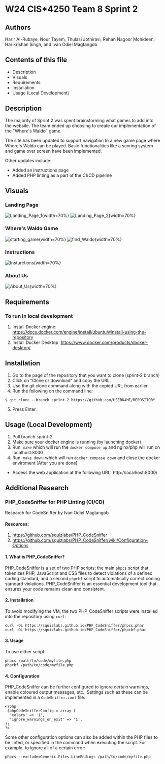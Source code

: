 # W24 CIS*4250 Team 8 Sprint 2

## Authors
 Harir Al-Rubaye, Nour Tayem, Thulasi Jothiravi, Rehan Nagoor Mohideen, Harikrishan Singh, and Ivan Odiel Magtangob 

## Contents of this file
 * Description
 * Visuals
 * Requirements
 * Installation 
 * Usage (Local Development)

## Description
The majority of Sprint 2 was spent brainstorming what games to add into the website. The team ended up choosing
to create our implementation of the "Where's Waldo" game.

The site has been updated to support navigation to a new game page where Where's Waldo can be played. Basic functionalities
like a scoring system and game over screen have been implemented.

Other updates include:
- Added an Instructions page
- Added PHP linting as a part of the CI/CD pipeline

## Visuals

### Landing Page
![Landing_Page_1](html/images/landing_page1.png){width=70%} 
![Landing_Page_2](html/images/landing_page2.png){width=70%}


### Where's Waldo Game
![starting_game](html/images/starting_game.png){width=70%}
![find_Waldo](html/images/find_waldo.png){width=70%}

### Instructions
![Insturctions](html/images/instructions.png){width=70%}

### About Us
![About_Us](html/images/about_us.png){width=70%}
## Requirements 

### To run in local development 
1. Install Docker engine: https://docs.docker.com/engine/install/ubuntu/#install-using-the-repository
2. Install Docker Desktop: https://www.docker.com/products/docker-desktop/

## Installation
1. Go to the page of the repository that you want to clone (sprint-2 branch) 
2. Click on “Clone or download” and copy the URL.
3. Use the git clone command along with the copied URL from earlier.
4. Run the following on the command line: 

```
$ git clone --branch sprint-2 https://github.com/USERNAME/REPOSITORY
```
5. Press Enter.

## Usage (Local Development)
1. Pull branch sprint-2
2. Make sure your docker engine is running (by launching docker)
3. Run: `make` which will run the `docker compose up` and nginx/php will run on localhost:8000
4. Run: `make down`: which will run `docker compose down` and close the docker enviroment [After you are done]

 * Access the web application at the following URL: http://localhost:8000/


## Additional Research

### PHP_CodeSniffer for PHP Linting (CI/CD)
Research for CodeSniffer by Ivan Odiel Magtangob

#### Resources:
1. https://github.com/squizlabs/PHP_CodeSniffer
2. https://github.com/squizlabs/PHP_CodeSniffer/wiki/Configuration-Options

#### 1. What is PHP_CodeSniffer?
PHP_CodeSniffer is a set of two PHP scripts; the main `phpcs` script that tokenizes PHP, JavaScript and CSS files to
detect violations of a defined coding standard, and a second `phpcbf` script to automatically correct coding standard
violations. PHP_CodeSniffer is an essential development tool that ensures your code remains clean and consistent.

#### 2. Installation
To avoid modifying the VM, the two PHP_CodeSniffer scripts were installed into the repository using `curl`:

```
curl -OL https://squizlabs.github.io/PHP_CodeSniffer/phpcs.phar
curl -OL https://squizlabs.github.io/PHP_CodeSniffer/phpcbf.phar
```

#### 3. Usage
To use either script:

```
phpcs /path/to/code/myfile.php
phpcbf /path/to/code/myfile.php
```

#### 4. Configuration
PHP_CodeSniffer can be further configured to ignore certain warnings, enable coloured output messages, etc.. Settings
such as these can be implemented in a `CodeSniffer.conf` file:

```
<?php
 $phpCodeSnifferConfig = array (
  'colors' => '1',
  'ignore_warnings_on_exit' => '1',
);
?>
```

Some other configuration options can also be added within the PHP files to be linted, or specified in the command
when executing the script. For example, to ignore all of a certain error:

```
phpcs --exclude=Generic.Files.LineEndings /path/to/code/myfile.php
```